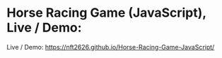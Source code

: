 # Horse Racing Game (JavaScript),  Live / Demo:

Live / Demo: https://nft2626.github.io/Horse-Racing-Game-JavaScript/

